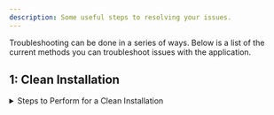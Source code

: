 ```yaml
---
description: Some useful steps to resolving your issues.
---
```


Troubleshooting can be done in a series of ways. Below is a list of the current methods you can troubleshoot issues with the application.

## 1: **Clean Installation**
<details>
<summary>Steps to Perform for a Clean Installation</summary>
    * A clean installation can be done by doing the following guide associated with your operating system:

    {% hint style="warning" %}
    Note: This will remove your current login state and unsynced data (Settings, Followed Artists).
    {% endhint %}

    <details>
        <summary>Windows</summary>

        1. Uninstall the `Cider` application using the control panel.
        2. Delete the following folders: 
        * `%appdata%/Cider` (*If its present*)
        * `%LOCALAPPDATA%\Programs\cider` (*If its present*)
        * `%LOCALAPPDATA%\cider-updater` (*If its present*)
        3. Reinstall `Cider`.
    </details>

    <details>
        <summary>Linux</summary>

        1. Uninstall the `Cider` application using your system uninstaller.
        2. Delete the `.config/Cider` folder. (*If its present*)
        3. Reinstall `Cider`.
    </details>

    <details>
        <summary>macOS</summary>

        1. Delete the `Cider.app` file from your Applications folder.
        2. Delete the `Library/Application Support/Cider` folder. (*If its present*)
        3. Reinstall `Cider`
    </details>
</details>